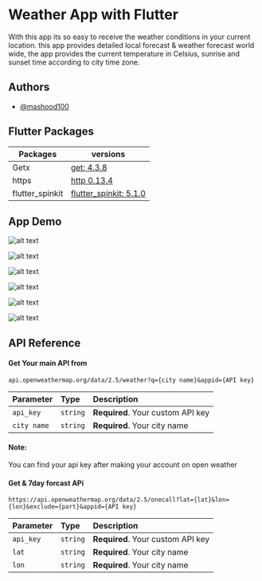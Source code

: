 

# Weather App with Flutter
With this app its so easy to receive the weather 
conditions in your current location.
this app provides detailed local forecast
 & weather forecast world wide,
  the app provides the current temperature in Celsius,
   sunrise and sunset time according to city time zone.

## Authors

- [@mashood100](https://github.com/mashood100)
## Flutter Packages

| Packages             | versions                                                                |
| ----------------- | ------------------------------------------------------------------ |
| Getx | [ get: 4.3.8](https://pub.dev/packages/get) 
| https | [ http 0.13.4](https://pub.dev/packages/http) 
| flutter_spinkit | [ flutter_spinkit: 5.1.0](https://pub.dev/packages/flutter_spinkit) 

## App Demo

![alt text](https://github.com/mashood100/weather-app-with-flutter/blob/master/images/ss1.jpg?raw=true)

![alt text](https://github.com/mashood100/weather-app-with-flutter/blob/master/images/ss2.jpg?raw=true)

![alt text](https://github.com/mashood100/weather-app-with-flutter/blob/master/images/ss3.jpg?raw=true)

![alt text](https://github.com/mashood100/weather-app-with-flutter/blob/master/images/ss4.jpg?raw=true)

![alt text](https://github.com/mashood100/weather-app-with-flutter/blob/master/images/ss5.jpg?raw=true)

![alt text](https://github.com/mashood100/weather-app-with-flutter/blob/master/images/ss6.jpg?raw=true)


## API Reference

#### Get Your main API from

```http
api.openweathermap.org/data/2.5/weather?q={city name}&appid={API key}
```

| Parameter | Type     | Description                |
| :-------- | :------- | :------------------------- |
| `api_key` | `string` | **Required**. Your custom API key |
| `city name` | `string` | **Required**. Your city name |

#### Note: 
You can find your api key after making your account on open weather
#### Get & 7day forcast APi

```http
https://api.openweathermap.org/data/2.5/onecall?lat={lat}&lon={lon}&exclude={part}&appid={API key}
```

| Parameter | Type     | Description                |
| :-------- | :------- | :------------------------- |
| `api_key` | `string` | **Required**. Your custom API key |
| `lat` | `string` | **Required**. Your city name |
| `lon` | `string` | **Required**. Your city name |

